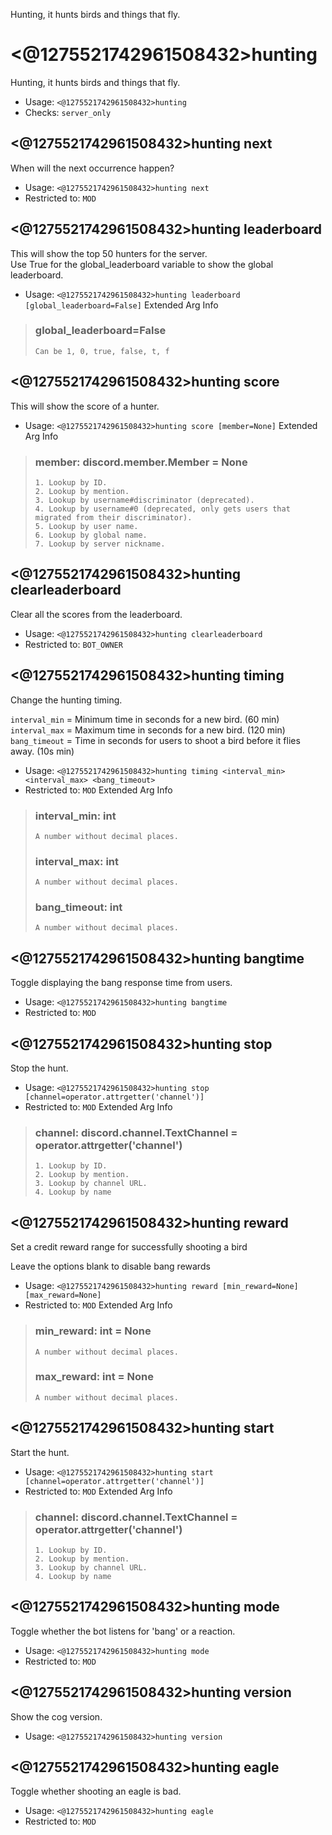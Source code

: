 Hunting, it hunts birds and things that fly.

# <@1275521742961508432>hunting
Hunting, it hunts birds and things that fly.<br/>
 - Usage: `<@1275521742961508432>hunting`
 - Checks: `server_only`
## <@1275521742961508432>hunting next
When will the next occurrence happen?<br/>
 - Usage: `<@1275521742961508432>hunting next`
 - Restricted to: `MOD`
## <@1275521742961508432>hunting leaderboard
This will show the top 50 hunters for the server.<br/>
Use True for the global_leaderboard variable to show the global leaderboard.<br/>
 - Usage: `<@1275521742961508432>hunting leaderboard [global_leaderboard=False]`
Extended Arg Info
> ### global_leaderboard=False
> ```
> Can be 1, 0, true, false, t, f
> ```
## <@1275521742961508432>hunting score
This will show the score of a hunter.<br/>
 - Usage: `<@1275521742961508432>hunting score [member=None]`
Extended Arg Info
> ### member: discord.member.Member = None
> 
> 
>     1. Lookup by ID.
>     2. Lookup by mention.
>     3. Lookup by username#discriminator (deprecated).
>     4. Lookup by username#0 (deprecated, only gets users that migrated from their discriminator).
>     5. Lookup by user name.
>     6. Lookup by global name.
>     7. Lookup by server nickname.
> 
>     
## <@1275521742961508432>hunting clearleaderboard
Clear all the scores from the leaderboard.<br/>
 - Usage: `<@1275521742961508432>hunting clearleaderboard`
 - Restricted to: `BOT_OWNER`
## <@1275521742961508432>hunting timing
Change the hunting timing.<br/>

`interval_min` = Minimum time in seconds for a new bird. (60 min)<br/>
`interval_max` = Maximum time in seconds for a new bird. (120 min)<br/>
`bang_timeout` = Time in seconds for users to shoot a bird before it flies away. (10s min)<br/>
 - Usage: `<@1275521742961508432>hunting timing <interval_min> <interval_max> <bang_timeout>`
 - Restricted to: `MOD`
Extended Arg Info
> ### interval_min: int
> ```
> A number without decimal places.
> ```
> ### interval_max: int
> ```
> A number without decimal places.
> ```
> ### bang_timeout: int
> ```
> A number without decimal places.
> ```
## <@1275521742961508432>hunting bangtime
Toggle displaying the bang response time from users.<br/>
 - Usage: `<@1275521742961508432>hunting bangtime`
 - Restricted to: `MOD`
## <@1275521742961508432>hunting stop
Stop the hunt.<br/>
 - Usage: `<@1275521742961508432>hunting stop [channel=operator.attrgetter('channel')]`
 - Restricted to: `MOD`
Extended Arg Info
> ### channel: discord.channel.TextChannel = operator.attrgetter('channel')
> 
> 
>     1. Lookup by ID.
>     2. Lookup by mention.
>     3. Lookup by channel URL.
>     4. Lookup by name
> 
>     
## <@1275521742961508432>hunting reward
Set a credit reward range for successfully shooting a bird<br/>

Leave the options blank to disable bang rewards<br/>
 - Usage: `<@1275521742961508432>hunting reward [min_reward=None] [max_reward=None]`
 - Restricted to: `MOD`
Extended Arg Info
> ### min_reward: int = None
> ```
> A number without decimal places.
> ```
> ### max_reward: int = None
> ```
> A number without decimal places.
> ```
## <@1275521742961508432>hunting start
Start the hunt.<br/>
 - Usage: `<@1275521742961508432>hunting start [channel=operator.attrgetter('channel')]`
 - Restricted to: `MOD`
Extended Arg Info
> ### channel: discord.channel.TextChannel = operator.attrgetter('channel')
> 
> 
>     1. Lookup by ID.
>     2. Lookup by mention.
>     3. Lookup by channel URL.
>     4. Lookup by name
> 
>     
## <@1275521742961508432>hunting mode
Toggle whether the bot listens for 'bang' or a reaction.<br/>
 - Usage: `<@1275521742961508432>hunting mode`
 - Restricted to: `MOD`
## <@1275521742961508432>hunting version
Show the cog version.<br/>
 - Usage: `<@1275521742961508432>hunting version`
## <@1275521742961508432>hunting eagle
Toggle whether shooting an eagle is bad.<br/>
 - Usage: `<@1275521742961508432>hunting eagle`
 - Restricted to: `MOD`
